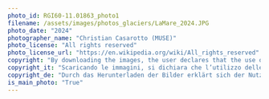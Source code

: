 ```yaml
---
photo_id: RGI60-11.01863_photo1
filename: /assets/images/photos_glaciers/LaMare_2024.JPG
photo_date: "2024"
photographer_name: "Christian Casarotto (MUSE)"
photo_license: "All rights reserved"
photo_license_url: "https://en.wikipedia.org/wiki/All_rights_reserved"
copyright: "By downloading the images, the user declares that the use of the photos is authorized in compliance with Directive (EU) 2019/790 on copyright, and must include the following metadata: subject: glacier and valley/mountain group of reference; full name of the photographer; year the photo was taken; and full name of the owner or archive from which the photo originates"
copyright_it: "Scaricando le immagini, si dichiara che l’utilizzo delle foto è autorizzato nel rispetto della Direttiva (UE) 2019/790 sul diritto d’autore, e deve riportare i seguenti metadati: soggetto: ghiacciaio e valle/gruppo montuoso di riferimento; nome e cognome del fotografo; anno in cui è stata scattata la foto; nome e cognome del proprietario o dell’archivio da cui deriva la foto"
copyright_de: "Durch das Herunterladen der Bilder erklärt sich der Nutzer damit einverstanden, dass die Verwendung der Fotos im Einklang mit der Richtlinie (EU) 2019/790 über das Urheberrecht erfolgt und folgende Metadaten enthalten muss: Betreff: Gletscher und zugehöriges Tal/Gebirgsgruppe; Vor- und Nachname des Fotografen; Jahr, in dem das Foto aufgenommen wurde; Vor- und Nachname des Eigentümers oder des Archivs, aus dem das Foto stammt"
is_main_photo: "True"
---
```

